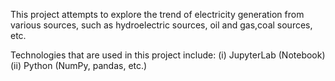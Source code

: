 This project attempts to explore the trend of electricity generation from various sources, such as hydroelectric sources, oil and gas,coal sources, etc.

Technologies that are used in this project include:
(i) JupyterLab (Notebook)
(ii) Python (NumPy, pandas, etc.)
